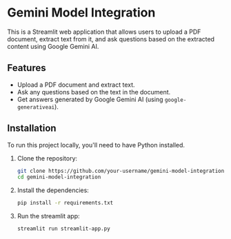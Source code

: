 # Gemini Model Integration

This is a Streamlit web application that allows users to upload a PDF document, extract text from it, and ask questions based on the extracted content using Google Gemini AI.

## Features

- Upload a PDF document and extract text.
- Ask any questions based on the text in the document.
- Get answers generated by Google Gemini AI (using `google-generativeai`).

## Installation

To run this project locally, you'll need to have Python installed. 

1. Clone the repository:

   ```bash
   git clone https://github.com/your-username/gemini-model-integration.git
   cd gemini-model-integration

2. Install the dependencies:
   ```bash
   pip install -r requirements.txt

3. Run the streamlit app:
   ```bash
   streamlit run streamlit-app.py
